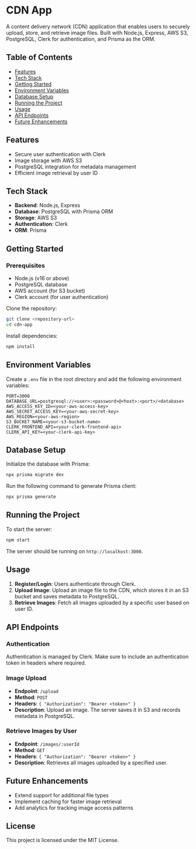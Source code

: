 
# CDN App

A content delivery network (CDN) application that enables users to securely upload, store, and retrieve image files. Built with Node.js, Express, AWS S3, PostgreSQL, Clerk for authentication, and Prisma as the ORM.

## Table of Contents
- [Features](#features)
- [Tech Stack](#tech-stack)
- [Getting Started](#getting-started)
- [Environment Variables](#environment-variables)
- [Database Setup](#database-setup)
- [Running the Project](#running-the-project)
- [Usage](#usage)
- [API Endpoints](#api-endpoints)
- [Future Enhancements](#future-enhancements)

## Features
- Secure user authentication with Clerk
- Image storage with AWS S3
- PostgreSQL integration for metadata management
- Efficient image retrieval by user ID

## Tech Stack
- **Backend**: Node.js, Express
- **Database**: PostgreSQL with Prisma ORM
- **Storage**: AWS S3
- **Authentication**: Clerk
- **ORM**: Prisma

## Getting Started

### Prerequisites
- Node.js (v16 or above)
- PostgreSQL database
- AWS account (for S3 bucket)
- Clerk account (for user authentication)

Clone the repository:
```bash
git clone <repository-url>
cd cdn-app
```

Install dependencies:
```bash
npm install
```

## Environment Variables

Create a `.env` file in the root directory and add the following environment variables:

```plaintext
PORT=3000
DATABASE_URL=postgresql://<user>:<password>@<host>:<port>/<database>
AWS_ACCESS_KEY_ID=<your-aws-access-key>
AWS_SECRET_ACCESS_KEY=<your-aws-secret-key>
AWS_REGION=<your-aws-region>
S3_BUCKET_NAME=<your-s3-bucket-name>
CLERK_FRONTEND_API=<your-clerk-frontend-api>
CLERK_API_KEY=<your-clerk-api-key>
```

## Database Setup

Initialize the database with Prisma:
```bash
npx prisma migrate dev
```

Run the following command to generate Prisma client:
```bash
npx prisma generate
```

## Running the Project

To start the server:
```bash
npm start
```

The server should be running on `http://localhost:3000`.

## Usage

1. **Register/Login**: Users authenticate through Clerk.
2. **Upload Image**: Upload an image file to the CDN, which stores it in an S3 bucket and saves metadata to PostgreSQL.
3. **Retrieve Images**: Fetch all images uploaded by a specific user based on user ID.

## API Endpoints

### Authentication
Authentication is managed by Clerk. Make sure to include an authentication token in headers where required.

### Image Upload
- **Endpoint**: `/upload`
- **Method**: `POST`
- **Headers**: `{ "Authorization": "Bearer <token>" }`
- **Description**: Upload an image. The server saves it in S3 and records metadata in PostgreSQL.

### Retrieve Images by User
- **Endpoint**: `/images/:userId`
- **Method**: `GET`
- **Headers**: `{ "Authorization": "Bearer <token>" }`
- **Description**: Retrieves all images uploaded by a specified user.

## Future Enhancements
- Extend support for additional file types
- Implement caching for faster image retrieval
- Add analytics for tracking image access patterns

## License
This project is licensed under the MIT License.
